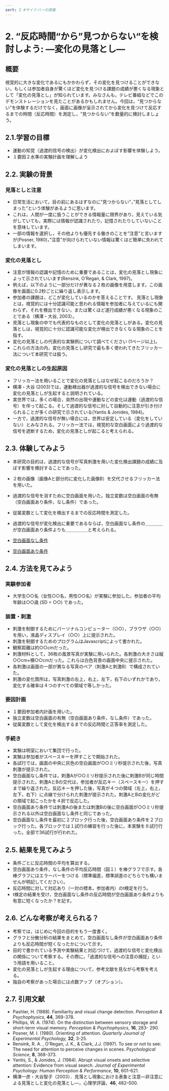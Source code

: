 ```yaml
---
sort: 2 #サイドバーの順番
---
```

# 2. “反応時間“から”見つからない“を検討しよう: ―変化の見落とし―

## **概要**
視覚的に大きな変化であるにもかかわらず，その変化を見つけることができない，もしくは参加者自身が驚くほど変化を見つける課題の成績が悪くなる現象として「変化の見落とし」が知られています。みなさんも，テレビ番組などでこのデモンストレーションを見たことがあるかもしれません。今回は，“見つからない”を体験するだけでなく，画面に画像が呈示されてから変化を見つけて反応するまでの時間（反応時間）を測定し，“見つからない”を数量的に検討しましょう。
## **2.1.学習の目標**

- 運動の知覚（過渡的信号の検出）が変化検出におよぼす影響を体験しよう。
- １要因２水準の実験計画を理解しよう

## **2.2. 実験の背景**

### **見落としと注意**

- 日常生活において，目の前にあるはずなのに”見つからない”，”見落としてしまった”という体験があるように思います。
- これは，人間が一度に扱うことができる情報量に限界があり，見えている気がしていても，実際には情報が認識されたり，記憶されたりしていないことを意味しています。
- 一部の情報を選択し，その他よりも優先する働きのことを”注意”と言いますが(Posner, 1980)，”注意”が向けられていない情報は驚くほど簡単に失われてしまいます。

### **変化の見落とし**

- 注意が情報の認識や記憶のために重要であることは，変化の見落とし現象によって示されていいます(Rensink, O’Regan, & Clark, 1997)。
- 例えば，以下のように一部分だけが異なる２枚の画像を用意します。この画像を画面に0.2秒ごとに繰り返し表示します。
- 参加者の課題は，どこが変化しているのかを答えることです。
見落とし現象とは，視覚的には十分認識可能と思われる情報を参加者に与えているにも関わらず，それを検出できない，または驚くほど遂行成績が悪くなる現象のことである（横澤・大谷, 2003）。
- 見落とし現象の中でも代表的なものとして変化の見落としがある。変化の見落としは，視覚的に十分に認識可能な変化が検出できなくなる現象のことを指す。
- 変化の見落としの代表的な実験例について調べてください (1ページ以上)。
- これらの方法の内，変化の見落とし研究で最も多く使われてきたフリッカー法について本研究では扱う。

### **変化の見落としの生起原因**

- フリッカー法を用いることで変化の見落としはなぜ起こるのだろうか？
- 横澤・大谷 (2003)では，運動検出器が過渡的な信号を検出できない場合に変化の見落としが生起すると説明されている。
- 実世界では，多くの場合，突然の出現や運動などの変化は運動（過渡的な信号）を伴って起こる。そして過渡的な信号に対して自動的に注意が引き付けられることが多くの研究で示されている(Yantis & Jonides, 1984)。
- 一方で，過渡的な信号が無い場合には，世界は安定している（変化をしていない）とみなされる。フリッカー法では，視覚的な空白画面により過渡的な信号を遮断するため，変化の見落としが起こると考えられる。

## **2.3. 体験してみよう**

- 本研究の目的は，過渡的な信号が写真刺激を用いた変化検出課題の成績に及ぼす影響を検討することであった。
- ２枚の画像（画像Aと部分的に変化した画像B）を交代させるフリッカー法を用いた。
- 過渡的な信号を消すために空白画面を用いた。独立変数は空白画面の有無（空白画面あり条件，なし条件）であった。
- 従属変数として変化を検出するまでの反応時間を測定した。
- 過渡的な信号が変化検出に重要であるならば，空白画面なし条件の＿＿＿＿が空白画面あり条件よりも＿＿＿＿＿と考えられる。

- <a href="./image/noblank.gif" target="_blank">空白画面なし条件</a>
- <a href="./image/blank.gif" target="_blank">空白画面あり条件</a>


## **2.4. 方法を見てみよう**

### **実験参加者**

- 大学生○○名（女性○○名，男性○○名）が実験に参加した。参加者の平均年齢は○○歳 (SD = ○○) であった。

### **装置・刺激**

- 刺激を制御するためにパーソナルコンピューター（○○），ブラウザ（○○）を用い，液晶ディスプレイ（○○）上に提示された。
- 刺激を制御するためのプログラムはJavascriptによって書かれた。
- 観察距離は約○○cmだった。
- 刺激材料として，36枚の風景写真が実験に用いられた。各刺激の大きさは縦○○cm×横○○cmだった。これらは白色背景の画面中央に提示された。
- 各刺激は画面の一部が異なる写真のペア（刺激Aと刺激B）で構成されていた。
- 刺激の変化箇所は，写真刺激の左上，右上，左下，右下のいずれかであり，変化する確率は４つのすべての領域で等しかった。

### **要因計画**

- １要因参加者内計画を用いた。
- 独立変数は空白画面の有無（空白画面あり条件，なし条件）であった。
- 従属変数として変化を検出するまでの反応時間と正答率を測定した。

### **手続き**

- 実験は明室において集団で行った。
- 実験は参加者がスペースキーを押すことで開始された。
- 各試行では，画面の中央に灰色の空白画面が○○ミリ秒提示された後，写真刺激が提示された。
- 空白画面なし条件では，刺激Aが○○ミリ秒提示された後に刺激Bが同じ時間提示された。刺激AとBの交代は，参加者が反応キー（スペースキー）を押すまで繰り返された。反応キーを押した後，写真が４つの領域（左上，右上，左下，右下）に点線で分けられた刺激が提示された。刺激AとBの変化がどの領域で起こったかを４択で反応した。
- 空白画面あり条件では刺激Aの後または刺激Bの後に空白画面が○○ミリ秒提示される以外は空白画面なし条件と同じであった。
- 空白画面なし条件を最初に２ブロック行った後，空白画面あり条件を２ブロック行った。各ブロックでは１試行の練習を行った後に，本実験を８試行行った。全部で36試行が行われた。

## **2.5. 結果を見てみよう**

- 条件ごとに反応時間の平均を算出する。
- 空白画面あり条件，なし条件の平均反応時間（図１）を棒グラフで示す。各棒グラフにはエラーバーをつける（標準偏差，標準誤差のどちらでも構いませんが明記してください）。
- 反応時間に対して対応あり（一対の標本，参加者内）のt検定を行う。
- t検定の結果を受け，空白画面なし条件の反応時間が空白画面あり条件よりも有意に短くなったか？を記す。

## **2.6. どんな考察が考えられる？** 

- 考察では，はじめに今回の目的をもう一度書く。
- グラフと分散分析の結果をまとめて，空白画面なし条件が空白画面あり条件よりも反応時間が短くなったかについて示す。
- 目的で書かれている予測や実験結果と対応づけて，過渡的な信号と変化検出の関係について考察する。その際に，「過渡的な信号への注意の捕捉」という用語を用いること。
- 変化の見落としが生起する理由について，参考文献を見ながら考察を考える。
- 独自の考察があった場合には点数アップ（オプション）。

## **2.7. 引用文献**

- Pashler, H. (1988). Familiarity and visual change detection. *Perception & Psychophysics*, **44**, 369-378.
- Phillips, W. A. (1974). On the distinction between sensory storage and short-term visual memory. *Perception & Psychophysics*, **16**, 283- 290.
- Posner, M. I. (1980). Orienting of attention. *Quarterly Journal of Experimental Psychology,* **32**, 3-25.
- Rensink, R. A. , O'Regan, J. K., & Clark, J.J. (1997). To see or not to see: The need for attention to perceive changes in scenes. *Psychological Science*, **8**, 368-373.
- Yantis, S., & Jonides, J. (1984). Abrupt visual onsets and selective attention: Evidence from visual search. *Journal of Experimental Psychology: Human Perception & Performance*, **10**, 601-621.
- 横澤一彦・大谷智子（2003）．見落とし現象における表象と注意―非注意による見落としと変化の見落とし―，心理学評論，**46**, 482–500.